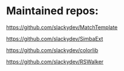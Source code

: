 # Maintained repos:
https://github.com/slackydev/MatchTemplate

https://github.com/slackydev/SimbaExt

https://github.com/slackydev/colorlib

https://github.com/slackydev/RSWalker
